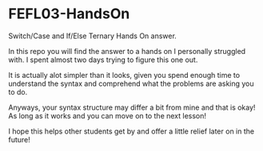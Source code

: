 # FEFL03-HandsOn
Switch/Case and If/Else Ternary Hands On answer.

In this repo you will find the answer to a hands on I personally struggled with. I spent almost two days trying to figure this one out.

It is actually alot simpler than it looks, given you spend enough time to understand the syntax and comprehend what the problems are asking you to do.

Anyways, your syntax structure may differ a bit from mine and that is okay! As long as it works and you can move on to the next lesson!

I hope this helps other students get by and offer a little relief later on in the future!

